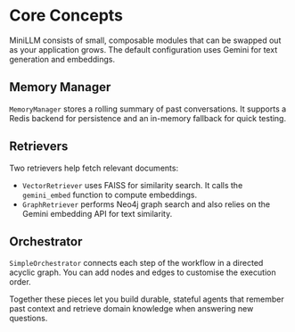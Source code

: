 # Core Concepts

MiniLLM consists of small, composable modules that can be swapped out as your application grows. The default configuration uses Gemini for text generation and embeddings.

## Memory Manager

`MemoryManager` stores a rolling summary of past conversations. It supports a Redis backend for persistence and an in-memory fallback for quick testing.

## Retrievers

Two retrievers help fetch relevant documents:

- `VectorRetriever` uses FAISS for similarity search. It calls the `gemini_embed` function to compute embeddings.
- `GraphRetriever` performs Neo4j graph search and also relies on the Gemini embedding API for text similarity.

## Orchestrator

`SimpleOrchestrator` connects each step of the workflow in a directed acyclic graph. You can add nodes and edges to customise the execution order.

Together these pieces let you build durable, stateful agents that remember past context and retrieve domain knowledge when answering new questions.
